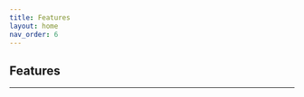 ```yaml
---
title: Features
layout: home
nav_order: 6
---
```


## Features


----

[Testscope.io]: https://testscope.io
[Pricing]: https://testscope.io/pricing
[Terms & condition]: https://testscope.io/tc

